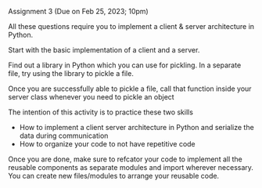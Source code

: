 Assignment 3 (Due on Feb 25, 2023; 10pm)

All these questions require you to implement a client & server architecture in Python.

Start with the basic implementation of a client and a server.

Find out a library in Python which you can use for pickling. In a separate file, try using the library to pickle a file.

Once you are successfully able to pickle a file, call that function inside your server class whenever you need to pickle an object

The intention of this activity is to practice these two skills
 - How to implement a client server architecture in Python and serialize the data during communication
 - How to organize your code to not have repetitive code

Once you are done, make sure to refcator your code to implement all the reusable components as separate modules and import wherever necessary. You can create new files/modules to 
arrange your reusable code.
